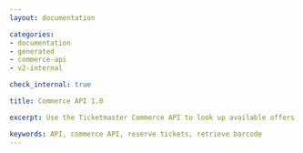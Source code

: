 ```yaml
---
layout: documentation

categories:
- documentation
- generated
- commerce-api
- v2-internal

check_internal: true

title: Commerce API 1.0

excerpt: Use the Ticketmaster Commerce API to look up available offers and products on various platforms, including Ticketmaster's and TicketWeb's. Once offers and products are selected, you can use the API to cart and transact on those items.

keywords: API, commerce API, reserve tickets, retrieve barcode
---
```

